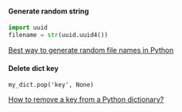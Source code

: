 #### Generate random string

```python
import uuid
filename = str(uuid.uuid4())
```

[Best way to generate random file names in Python](https://stackoverflow.com/a/10501355/6279975)

#### Delete dict key

`my_dict.pop('key', None)`

[How to remove a key from a Python dictionary?](https://stackoverflow.com/a/11277439/6279975)